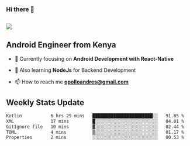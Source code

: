 ### Hi there 👋
<h2 align="left"><img src="https://readme-typing-svg.herokuapp.com?color=000000&lines=I'm+Andrew+Opollo😊;Welcome+to+my+Github😜"> </h2>

## Android Engineer from Kenya


- 🌱 Currently focusing on **Android Development with React-Native**

- 🔭 Also learning **NodeJs** for Backend Development

- 📫 How to reach me **opolloandres@gmail.com**


## Weekly Stats Update
<!--START_SECTION:waka-->

```txt
Kotlin           6 hrs 29 mins   ███████████████████████░░   91.85 %
XML              17 mins         █░░░░░░░░░░░░░░░░░░░░░░░░   04.01 %
GitIgnore file   10 mins         ▓░░░░░░░░░░░░░░░░░░░░░░░░   02.44 %
TOML             4 mins          ▒░░░░░░░░░░░░░░░░░░░░░░░░   01.17 %
Properties       2 mins          ░░░░░░░░░░░░░░░░░░░░░░░░░   00.53 %
```

<!--END_SECTION:waka-->



